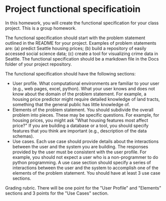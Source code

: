 # Project functional specificatioin
In this homework, you will create the functional specification for your class project. This is a group homework.

The functional specification should start with the problem statement outlined in the README for your project. Examples of problem statements are: (a) predict Seattle housing prices; (b) build a repository of easily accessed social science data; (c) create a tool for visualizing crime data in Seattle. The functional specification should be a markdown file in the Docs folder of your project repository.

The functional specification should have the following sections:
- User profile. What computational environments are familiar to your user (e.g., web pages, excel, python). What your user knows and does not know about the domain of the problem statement. For example, a housing price predictor might require detailed knowledge of land tracts, something that the general public has little knowledge of.
- Elements of the problem statement. You should subdivide the overall problem into pieces. These may be specific questions. For example, for housing prices, you might ask "What housing features most affect price?" If you are building a database or a tool, you should specify features that you think are important (e.g., description of the data schemas).
- Use cases. Each use case should provide details about the interactions between the user and the system you are building. The responses provided by the user must be consistent with the user profile. For example, you should not expect a user who is a non-programmer to do python programming. A use case section should specify a series of interactions between the user and the system to accomplish one of the elements of the problem statement. You should have at least 3 use case sections.

Grading rubric. There will be one point for the "User Profile" and "Elements" sections and 3 points for the "Use Cases" section.
